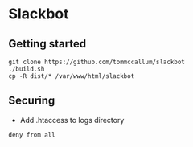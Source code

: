 # Slackbot

## Getting started

```
git clone https://github.com/tommccallum/slackbot
./build.sh
cp -R dist/* /var/www/html/slackbot
```

## Securing

* Add .htaccess to logs directory
```
deny from all
```



